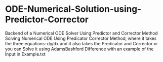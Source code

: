 # ODE-Numerical-Solution-using-Predictor-Corrector
Backend of a Numerical ODE Solver Using Predictor and Corrector Method
Solving Numerical ODE Using Predicator Corrector Method,
where it takes the three equations: dy/dx and it also takes the Predicator and Corrector or 
you can Solve it using AdamsBashford Difference
with an example of the Input in Example.txt

